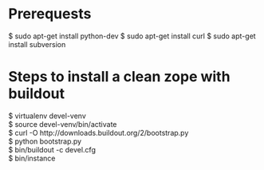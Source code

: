 <h1>Prerequests</h1>
$ sudo apt-get install python-dev
$ sudo apt-get install curl
$ sudo apt-get install subversion

<h1>Steps to install a clean zope with buildout </h1>
$ virtualenv devel-venv<br>
$ source devel-venv/bin/activate<br>
$ curl -O http://downloads.buildout.org/2/bootstrap.py<br>
$ python bootstrap.py<br>
$ bin/buildout -c devel.cfg<br>
$ bin/instance<br>
